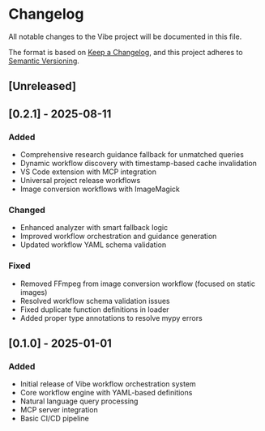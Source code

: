 # Changelog

All notable changes to the Vibe project will be documented in this file.

The format is based on [Keep a Changelog](https://keepachangelog.com/en/1.0.0/),
and this project adheres to [Semantic Versioning](https://semver.org/spec/v2.0.0.html).

## [Unreleased]

## [0.2.1] - 2025-08-11

### Added
- Comprehensive research guidance fallback for unmatched queries
- Dynamic workflow discovery with timestamp-based cache invalidation
- VS Code extension with MCP integration
- Universal project release workflows
- Image conversion workflows with ImageMagick

### Changed
- Enhanced analyzer with smart fallback logic
- Improved workflow orchestration and guidance generation
- Updated workflow YAML schema validation

### Fixed
- Removed FFmpeg from image conversion workflow (focused on static images)
- Resolved workflow schema validation issues
- Fixed duplicate function definitions in loader
- Added proper type annotations to resolve mypy errors

## [0.1.0] - 2025-01-01

### Added
- Initial release of Vibe workflow orchestration system
- Core workflow engine with YAML-based definitions
- Natural language query processing
- MCP server integration
- Basic CI/CD pipeline
